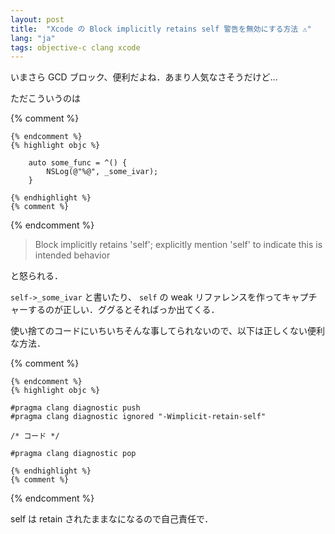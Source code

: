 ```yaml
---
layout: post
title:  "Xcode の Block implicitly retains self 警告を無効にする方法 ⚠️"
lang: "ja"
tags: objective-c clang xcode
---
```


いまさら GCD ブロック、便利だよね．あまり人気なさそうだけど…

ただこういうのは

{% comment %}
```
{% endcomment %}
{% highlight objc %}

    auto some_func = ^() {
        NSLog(@"%@", _some_ivar);
    }

{% endhighlight %}
{% comment %}
```
{% endcomment %}


> Block implicitly retains 'self'; explicitly mention 'self' to indicate this is intended behavior

と怒られる．

`self->_some_ivar` と書いたり、 `self` の weak リファレンスを作ってキャプチャーするのが正しい．ググるとそればっか出てくる．

使い捨てのコードにいちいちそんな事してられないので、以下は正しくない便利な方法．

{% comment %}
```
{% endcomment %}
{% highlight objc %}

#pragma clang diagnostic push
#pragma clang diagnostic ignored "-Wimplicit-retain-self"

/* コード */

#pragma clang diagnostic pop

{% endhighlight %}
{% comment %}
```
{% endcomment %}

self は retain されたままなになるので自己責任で．